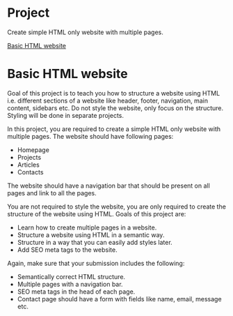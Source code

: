 # Project
<p>Create simple HTML only website with multiple pages.</p>

[Basic HTML website](https://roadmap.sh/projects/basic-html-website)

# Basic HTML website
Goal of this project is to teach you how to structure a website using HTML i.e. different sections of a website like header, footer, navigation, main content, sidebars etc. Do not style the website, only focus on the structure. Styling will be done in separate projects.

In this project, you are required to create a simple HTML only website with multiple pages. The website should have following pages:
<ul>
  <li>Homepage</li>
  <li>Projects</li>
  <li>Articles</li>
  <li>Contacts</li>
</ul>

The website should have a navigation bar that should be present on all pages and link to all the pages.

You are not required to style the website, you are only required to create the structure of the website using HTML. Goals of this project are:
<ul>
    <li>Learn how to create multiple pages in a website.</li>
    <li>Structure a website using HTML in a semantic way.</li>
    <li>Structure in a way that you can easily add styles later.</li>
    <li>Add SEO meta tags to the website.</li>
</ul>

Again, make sure that your submission includes the following:
<ul>
   <li>Semantically correct HTML structure.</li>
    <li>Multiple pages with a navigation bar.</li>
    <li>SEO meta tags in the head of each page.</li>
    <li>Contact page should have a form with fields like name, email, message etc.</li>
</ul>
